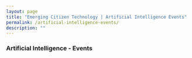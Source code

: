 ```yaml
---
layout: page
title: "Emerging Citizen Technology | Artificial Intelligence Events"
permalink: /artificial-intelligence-events/
description: ""
---
```


### Artificial Intelligence - Events
